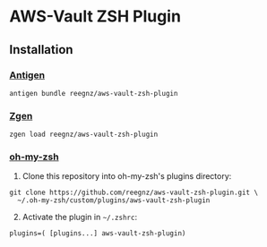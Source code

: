 # AWS-Vault ZSH Plugin

## Installation

### [Antigen](https://github.com/zsh-users/antigen)

```
antigen bundle reegnz/aws-vault-zsh-plugin
```

### [Zgen](https://github.com/tarjoilija/zgen)

```
zgen load reegnz/aws-vault-zsh-plugin
```

### [oh-my-zsh](https://github.com/robbyrussell/oh-my-zsh)


1. Clone this repository into oh-my-zsh's plugins directory:
```
git clone https://github.com/reegnz/aws-vault-zsh-plugin.git \
  ~/.oh-my-zsh/custom/plugins/aws-vault-zsh-plugin
```

2. Activate the plugin in `~/.zshrc`:

```
plugins=( [plugins...] aws-vault-zsh-plugin)
```
